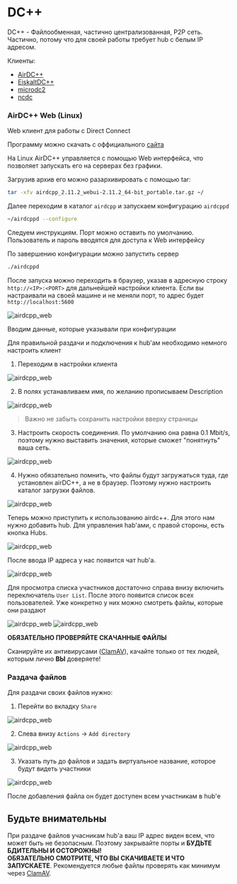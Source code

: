 # DC++

DC++ - Файлообменная, частично централизованная, P2P сеть. Частично, потому что для своей работы требует hub с белым IP адресом.

Клиенты:
- [AirDC++](https://www.airdcpp.net/)
- [EiskaltDC++](https://github.com/eiskaltdcpp/eiskaltdcpp)
- [microdc2](https://github.com/jnwatts/microdc2)
- [ncdс](https://dev.yorhel.nl/ncdc)

### AirDC++ Web (Linux)

Web клиент для работы с Direct Connect

Программу можно скачать с оффициального [сайта](https://airdcpp-web.github.io/docs/installation/installation.html)

На Linux AirDC++ управляется с помощью Web интерфейса, что позволяет запускать его на серверах без графики. 

Загрузив архив его можно разархивировать с помощью tar:

```sh
tar -xfv airdcpp_2.11.2_webui-2.11.2_64-bit_portable.tar.gz ~/
```

Далее переходим в каталог `airdcpp` и запускаем конфигурацию `airdcppd`

```sh
~/airdcppd --configure
```
Cледуем инструкциям. Порт можно оставить по умолчанию. Пользователь и пароль вводятся для доступа к Web интерфейсу

По завершению конфигурации можно запустить сервер

```sh
./airdcppd
```
После запуска можно переходить в браузер, указав в адресную строку `http://<IP>:<PORT>` для дальнейшей настройки клиента. Если вы настраивали на своей машине и не меняли порт, то адрес будет `http://localhost:5600`

![airdcpp_web](./images/airdcpp-web-login.jpeg)

Вводим данные, которые указывали при конфигурации

Для правильной раздачи и подключения к hub'ам необходимо немного настроить клиент

1. Переходим в настройки клиента

![airdcpp_web](./images/airdcpp-web-where-settings.jpeg)

2. В полях устанавливаем имя, по желанию прописываем Description
   
![airdcpp_web](./images/airdcpp-web-user-settings.jpeg)

> Важно не забыть сохранить настройки вверху страницы

3. Настроить скорость соединения. По умолчанию она равна 0.1 Mbit/s, поэтому нужно выставить значения, которые сможет "понятнуть" ваша сеть.

![airdcpp_web](./images/airdcpp-web-speed-settings.jpeg)

4. Нужно обязательно помнить, что файлы будут загружаться туда, где установлен airDC++, а не в браузер. Поэтому нужно настроить каталог загрузки файлов.

![airdcpp_web](./images/airdcpp-web-hub-download-settings.jpeg)

Теперь можно приступить к использованию airdc++. Для этого нам нужно добавить hub. Для управления hab'ами, с правой стороны, есть кнопка Hubs. 

![airdcpp_web](./images/airdcpp-web-hubs-setup.jpeg)

После ввода IP адреса у нас появится чат hub'а. 

![airdcpp_web](./images/airdcpp-web-hub-connected.jpeg)

Для просмотра списка участников достаточно справа внизу включить переключатель `User List`. После этого появится список всех пользователей. Уже конкретно у них можно смотреть файлы, которые они раздают

![airdcpp_web](./images/airdcpp-web-hub-browse-share.jpeg)
![airdcpp_web](./images/airdcpp-web-hub-browse-user-share.jpeg)

__ОБЯЗАТЕЛЬНО ПРОВЕРЯЙТЕ СКАЧАННЫЕ ФАЙЛЫ__

Сканируйте их антивирусами ([ClamAV](https://github.com/Cisco-Talos/clamav)), качайте только от тех людей, которым лично __ВЫ__ доверяете!

### Раздача файлов 

Для раздачи своих файлов нужно:

1. Перейти во вкладку `Share`

![airdcpp_web](./images/airdcpp-web-hub-whereis-share.jpeg)

2. Слева внизу `Actions` -> `Add directory`

![airdcpp_web](./images/airdcpp-web-hub-whereis-add-directory.jpeg)

3. Указать путь до файлов и задать виртуальное название, которое будут видеть участники 

![airdcpp_web](./images/airdcpp-web-hub-setup-share-directory.jpeg)

После добавления файла он будет доступен всем участникам в hub'е

## Будьте внимательны

При раздаче файлов учасникам hub'а ваш IP адрес виден всем, что может быть не безопасным. Поэтому закрывайте порты и __БУДЬТЕ БДИТЕЛЬНЫ И ОСТОРОЖНЫ!__  
__ОБЯЗАТЕЛЬНО СМОТРИТЕ, ЧТО ВЫ СКАЧИВАЕТЕ И ЧТО ЗАПУСКАЕТЕ__. Рекомендуется любые файлы проверять как минимум через [ClamAV](https://github.com/Cisco-Talos/clamav).